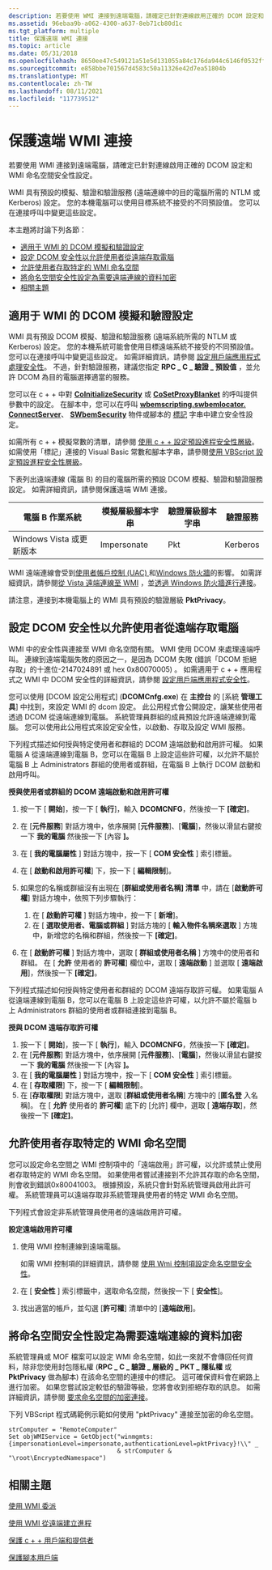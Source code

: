 ```yaml
---
description: 若要使用 WMI 連接到遠端電腦，請確定已針對連線啟用正確的 DCOM 設定和 WMI 命名空間安全性設定。
ms.assetid: 96ebaa9b-a062-4300-a637-8eb71cb80d1c
ms.tgt_platform: multiple
title: 保護遠端 WMI 連接
ms.topic: article
ms.date: 05/31/2018
ms.openlocfilehash: 8650ee47c549121a51e5d131055a84c176da944c6146f0532ffc86f1d2f9e4c6
ms.sourcegitcommit: e858bbe701567d4583c50a11326e42d7ea51804b
ms.translationtype: MT
ms.contentlocale: zh-TW
ms.lasthandoff: 08/11/2021
ms.locfileid: "117739512"
---
```

# <a name="securing-a-remote-wmi-connection"></a>保護遠端 WMI 連接

若要使用 WMI 連接到遠端電腦，請確定已針對連線啟用正確的 DCOM 設定和 WMI 命名空間安全性設定。

WMI 具有預設的模擬、驗證和驗證服務 (遠端連線中的目的電腦所需的 NTLM 或 Kerberos) 設定。 您的本機電腦可以使用目標系統不接受的不同預設值。 您可以在連接呼叫中變更這些設定。

本主題將討論下列各節：

-   [適用于 WMI 的 DCOM 模擬和驗證設定](#dcom-impersonation-and-authentication-settings-for-wmi)
-   [設定 DCOM 安全性以允許使用者從遠端存取電腦](#setting-dcom-security-to-allow-a-user-to-access-a-computer-remotely)
-   [允許使用者存取特定的 WMI 命名空間](#allowing-users-access-to-a-specific-wmi-namespace)
-   [將命名空間安全性設定為需要遠端連線的資料加密](#setting-namespace-security-to-require-data-encryption-for-remote-connections)
-   [相關主題](#related-topics)

## <a name="dcom-impersonation-and-authentication-settings-for-wmi"></a>適用于 WMI 的 DCOM 模擬和驗證設定

WMI 具有預設 DCOM 模擬、驗證和驗證服務 (遠端系統所需的 NTLM 或 Kerberos) 設定。 您的本機系統可能會使用目標遠端系統不接受的不同預設值。 您可以在連接呼叫中變更這些設定。 如需詳細資訊，請參閱 [設定用戶端應用程式處理安全性](setting-client-application-process-security.md)。 不過，針對驗證服務，建議您指定 **RPC \_ C \_ 驗證 \_ 預設值** ，並允許 DCOM 為目的電腦選擇適當的服務。

您可以在 c + + 中對 [**CoInitializeSecurity**](/windows/win32/api/combaseapi/nf-combaseapi-coinitializesecurity) 或 [**CoSetProxyBlanket**](/windows/win32/api/combaseapi/nf-combaseapi-cosetproxyblanket) 的呼叫提供參數中的設定。 在腳本中，您可以在呼叫 [**wbemscripting.swbemlocator. ConnectServer**](swbemlocator-connectserver.md)、 [**SWbemSecurity**](swbemsecurity.md) 物件或腳本的 [標記](constructing-a-moniker-string.md) 字串中建立安全性設定。

如需所有 c + + 模擬常數的清單，請參閱 [使用 c + + 設定預設進程安全性層級](setting-the-default-process-security-level-using-c-.md)。 如需使用「標記」連接的 Visual Basic 常數和腳本字串，請參閱[使用 VBScript 設定預設進程安全性層級](setting-the-default-process-security-level-using-vbscript.md)。

下表列出遠端連線 (電腦 B) 的目的電腦所需的預設 DCOM 模擬、驗證和驗證服務設定。 如需詳細資訊，請參閱保護遠端 WMI 連接。



| 電腦 B 作業系統 | 模擬層級腳本字串 | 驗證層級腳本字串 | 驗證服務 |
|-----------------------------|--------------------------------------|---------------------------------------|------------------------|
| Windows Vista 或更新版本      | Impersonate                          | Pkt                                   | Kerberos               |



 

WMI 遠端連線會受到[使用者帳戶控制 (UAC) ](/previous-versions/aa905108(v=msdn.10))和[Windows 防火牆](https://www.microsoft.com/technet/itsolutions/network/wf/default.mspx)的影響。 如需詳細資訊，請參閱[從 Vista 遠端連線至 WMI](connecting-to-wmi-remotely-starting-with-vista.md) ，並[透過 Windows 防火牆進行連接](/windows/desktop/WmiSdk/connecting-to-wmi-remotely-starting-with-vista)。

請注意，連接到本機電腦上的 WMI 具有預設的驗證層級 **PktPrivacy**。

## <a name="setting-dcom-security-to-allow-a-user-to-access-a-computer-remotely"></a>設定 DCOM 安全性以允許使用者從遠端存取電腦

WMI 中的安全性與連接至 WMI 命名空間有關。 WMI 使用 DCOM 來處理遠端呼叫。 連線到遠端電腦失敗的原因之一，是因為 DCOM 失敗 (錯誤「DCOM 拒絕存取」的十進位-2147024891 或 hex 0x80070005) 。 如需適用于 c + + 應用程式之 WMI 中 DCOM 安全性的詳細資訊，請參閱 [設定用戶端應用程式安全性](setting-client-application-process-security.md)。

您可以使用 [DCOM 設定公用程式] (**DCOMCnfg.exe**) 在 **主控台** 的 [系統 **管理工具**] 中找到，來設定 WMI 的 dcom 設定。 此公用程式會公開設定，讓某些使用者透過 DCOM 從遠端連線到電腦。 系統管理員群組的成員預設允許遠端連線到電腦。 您可以使用此公用程式來設定安全性，以啟動、存取及設定 WMI 服務。

下列程式描述如何授與特定使用者和群組的 DCOM 遠端啟動和啟用許可權。 如果電腦 A 從遠端連線到電腦 B，您可以在電腦 B 上設定這些許可權，以允許不屬於電腦 B 上 Administrators 群組的使用者或群組，在電腦 B 上執行 DCOM 啟動和啟用呼叫。

**授與使用者或群組的 DCOM 遠端啟動和啟用許可權**

1.  按一下 [ **開始**]，按一下 [ **執行**]，輸入 **DCOMCNFG**，然後按一下 **[確定]**。
2.  在 [**元件服務**] 對話方塊中，依序展開 [**元件服務**]、[**電腦**]，然後以滑鼠右鍵按一下 **我的電腦** 然後按一下 [內容 **]。**
3.  在 [ **我的電腦屬性** ] 對話方塊中，按一下 [ **COM 安全性** ] 索引標籤。
4.  在 [ **啟動和啟用許可權**] 下，按一下 [ **編輯限制**]。
5.  如果您的名稱或群組沒有出現在 [**群組或使用者名稱] 清單** 中，請在 [**啟動許可權**] 對話方塊中，依照下列步驟執行：

    1.  在 [ **啟動許可權** ] 對話方塊中，按一下 [ **新增**]。
    2.  在 [ **選取使用者、電腦或群組** ] 對話方塊的 [ **輸入物件名稱來選取** ] 方塊中，新增您的名稱和群組，然後按一下 **[確定]**。

6.  在 [ **啟動許可權** ] 對話方塊中，選取 [ **群組或使用者名稱** ] 方塊中的使用者和群組。 在 [ **允許** 使用者的 **許可權**] 欄位中，選取 [ **遠端啟動** ] 並選取 [ **遠端啟用**]，然後按一下 **[確定]**。

下列程式描述如何授與特定使用者和群組的 DCOM 遠端存取許可權。 如果電腦 A 從遠端連線到電腦 B，您可以在電腦 B 上設定這些許可權，以允許不屬於電腦 b 上 Administrators 群組的使用者或群組連接到電腦 B。

**授與 DCOM 遠端存取許可權**

1.  按一下 [ **開始**]，按一下 [ **執行**]，輸入 **DCOMCNFG**，然後按一下 **[確定]**。
2.  在 [**元件服務**] 對話方塊中，依序展開 [**元件服務**]、[**電腦**]，然後以滑鼠右鍵按一下 **我的電腦** 然後按一下 [內容 **]。**
3.  在 [ **我的電腦屬性** ] 對話方塊中，按一下 [ **COM 安全性** ] 索引標籤。
4.  在 [ **存取權限**] 下，按一下 [ **編輯限制**]。
5.  在 [**存取權限**] 對話方塊中，選取 [**群組或使用者名稱**] 方塊中的 [**匿名登** 入名稱]。 在 [ **允許** 使用者的 **許可權**] 底下的 [允許] 欄中，選取 [ **遠端存取**]，然後按一下 **[確定]**。

## <a name="allowing-users-access-to-a-specific-wmi-namespace"></a>允許使用者存取特定的 WMI 命名空間

您可以設定命名空間之 WMI 控制項中的「遠端啟用」許可權，以允許或禁止使用者存取特定的 WMI 命名空間。 如果使用者嘗試連接到不允許其存取的命名空間，則會收到錯誤0x80041003。 根據預設，系統只會針對系統管理員啟用此許可權。 系統管理員可以遠端存取非系統管理員使用者的特定 WMI 命名空間。

下列程式會設定非系統管理員使用者的遠端啟用許可權。

**設定遠端啟用許可權**

1.  使用 WMI 控制連線到遠端電腦。

    如需 WMI 控制項的詳細資訊，請參閱 [使用 Wmi 控制項設定命名空間安全性](setting-namespace-security-with-the-wmi-control.md)。

2.  在 [ **安全性** ] 索引標籤中，選取命名空間，然後按一下 [ **安全性**]。
3.  找出適當的帳戶，並勾選 [**許可權**] 清單中的 [**遠端啟用**]。

## <a name="setting-namespace-security-to-require-data-encryption-for-remote-connections"></a>將命名空間安全性設定為需要遠端連線的資料加密

系統管理員或 MOF 檔案可以設定 WMI 命名空間，如此一來就不會傳回任何資料，除非您使用封包隱私權 (**RPC \_ C \_ 驗證 \_ 層級的 \_ PKT \_ 隱私權** 或 **PktPrivacy** 做為腳本) 在該命名空間的連接中的標記。 這可確保資料會在網路上進行加密。 如果您嘗試設定較低的驗證等級，您將會收到拒絕存取的訊息。 如需詳細資訊，請參閱 [要求命名空間的加密連接](requiring-an-encrypted-connection-to-a-namespace.md)。

下列 VBScript 程式碼範例示範如何使用 "pktPrivacy" 連接至加密的命名空間。


```VB
strComputer = "RemoteComputer"
Set objWMIService = GetObject("winmgmts:{impersonationLevel=impersonate,authenticationLevel=pktPrivacy}!\\" _
                              & strComputer & "\root\EncryptedNamespace")
```



## <a name="related-topics"></a>相關主題

<dl> <dt>

[使用 WMI 委派](connecting-to-a-3rd-computer-delegation.md)
</dt> <dt>

[使用 WMI 從遠端建立進程](creating-processes-remotely.md)
</dt> <dt>

[保護 c + + 用戶端和提供者](securing-c---clients-and-providers.md)
</dt> <dt>

[保護腳本用戶端](securing-scripting-clients.md)
</dt> </dl>

 

 
